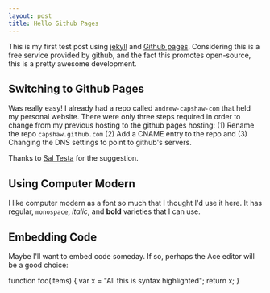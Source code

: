 ```yaml
---
layout: post
title: Hello Github Pages
---
```


This is my first test post using <a href='https://github.com/mojombo/jekyll/'>jekyll</a> and <a href='http://pages.github.com'>Github pages</a>. Considering this is a free service provided by github, and the fact this promotes open-source, this is a pretty awesome development.

Switching to Github Pages
-------------------------

Was really easy! I already had a repo called `andrew-capshaw-com` that held my personal website. There were only three steps required in order to change from my previous hosting to the github pages hosting: (1) Rename the repo `capshaw.github.com` (2) Add a CNAME entry to the repo and (3) Changing the DNS settings to point to github's servers.

Thanks to <a href='http://www.saltesta.com'>Sal Testa</a> for the suggestion.

Using Computer Modern
---------------------

I like computer modern as a font so much that I thought I'd use it here. It has regular, `monospace`, <em>italic</em>, and <strong>bold</strong> varieties that I can use.

Embedding Code
--------------

Maybe I'll want to embed code someday. If so, perhaps the Ace editor will be a good choice:

<div id="editor1">function foo(items) {
    var x = "All this is syntax highlighted";
    return x;
}</div>

<script src="http://d1n0x3qji82z53.cloudfront.net/src-min-noconflict/ace.js" type="text/javascript" charset="utf-8"></script>
<script>
    var editor = ace.edit("editor1");
    editor.setTheme("ace/theme/monokai");
    editor.getSession().setMode("ace/mode/javascript");
</script>